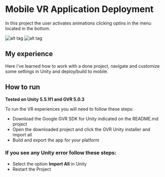 # Mobile VR Application Deployment

In this project the user activates animations clicking optins in the menu located in the bottom.

![alt tag](https://github.com/devreis/Udacity-VRDeveloper/blob/master/Mobile%20VR%20Application%20Deployment/Screenshots/CubeView.png?raw=true)
![alt tag](https://github.com/devreis/Udacity-VRDeveloper/blob/master/Mobile%20VR%20Application%20Deployment/Screenshots/MenuView.png?raw=true)

## My experience
 Here i've learned how to work with a done project, navigate and customize some settings in Unity and deploy/build to mobile.

## How to run

**Tested on Unity 5.5.1f1 and GVR 5.0.3**

To run the VR experiences you will need to follow these steps:

- Download the Google GVR SDK for Unity indicated on the README.md project 
- Open the downloaded project and click the GVR Unity installer and import all
- Build and export the app for your platform 

### If you see any Unity error follow these steps:

- Select the option **Import All** in Unity
- Restart the Project
